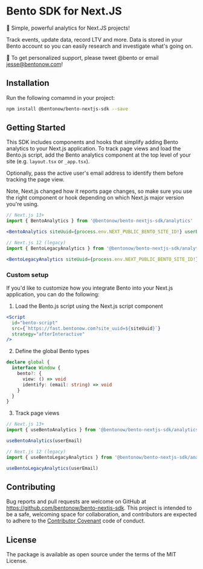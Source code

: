 # Bento SDK for Next.JS

🍱 Simple, powerful analytics for Next.JS projects!

Track events, update data, record LTV and more. Data is stored in your Bento account so you can easily research and investigate what's going on.

👋 To get personalized support, please tweet @bento or email jesse@bentonow.com!

## Installation

Run the following comamnd in your project:

```bash
npm install @bentonow/bento-nextjs-sdk --save
```

## Getting Started

This SDK includes components and hooks that simplify adding Bento analytics to your Next.js application. To track page views and load the Bento.js script, add the Bento analytics component at the top level of your site (e.g. `layout.tsx` or `_app.tsx`).

Optionally, pass the active user's email address to identify them before tracking the page view.

Note, Next.js changed how it reports page changes, so make sure you use the right component or hook depending on which Next.js major version you're using.

```jsx
// Next.js 13+
import { BentoAnalytics } from '@bentonow/bento-nextjs-sdk/analytics'

<BentoAnalytics siteUuid={process.env.NEXT_PUBLIC_BENTO_SITE_ID!} userEmail={''} />

// Next.js 12 (legacy)
import { BentoLegacyAnalytics } from '@bentonow/bento-nextjs-sdk/analytics/legacy'

<BentoLegacyAnalytics siteUuid={process.env.NEXT_PUBLIC_BENTO_SITE_ID!} userEmail={''} />
```

### Custom setup

If you'd like to customize how you integrate Bento into your Next.js application, you can do the following:

1. Load the Bento.js script using the Next.js script component

```jsx
<Script
  id="bento-script"
  src={`https://fast.bentonow.com?site_uuid=${siteUuid}`}
  strategy="afterInteractive"
/>
```

2. Define the global Bento types

```typescript
declare global {
  interface Window {
    bento?: {
      view: () => void
      identify: (email: string) => void
    }
  }
}
```

3. Track page views

```jsx
// Next.js 13+
import { useBentoAnalytics } from '@bentonow/bento-nextjs-sdk/analytics'

useBentoAnalytics(userEmail)

// Next.js 12 (legacy)
import { useBentoLegacyAnalytics } from '@bentonow/bento-nextjs-sdk/analytics/legacy'

useBentoLegacyAnalytics(userEmail)
```

## Contributing

Bug reports and pull requests are welcome on GitHub at https://github.com/bentonow/bento-nextjs-sdk. This project is intended to be a safe, welcoming space for collaboration, and contributors are expected to adhere to the [Contributor Covenant](http://contributor-covenant.org) code of conduct.

## License

The package is available as open source under the terms of the MIT License.

